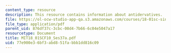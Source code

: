 ```yaml
---
content_type: resource
description: This resource contains information about antidervatives.
file: https://ol-ocw-studio-app-qa.s3.amazonaws.com/courses/18-01sc-single-variable-calculus-fall-2010/77e900e36bf3abd851fabbb1dd816c09_MIT18_01SCF10_Ses37a.pdf
file_type: application/pdf
parent_uid: 876df37c-3cbc-00d4-7b66-6c04e5047a17
resourcetype: Document
title: MIT18_01SCF10_Ses37a.pdf
uid: 77e900e3-6bf3-abd8-51fa-bbb1dd816c09
---
```

